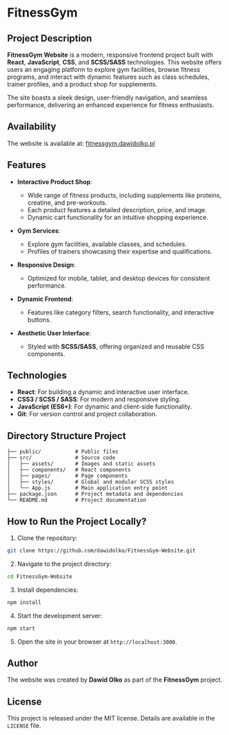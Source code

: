 # FitnessGym

## Project Description

**FitnessGym Website** is a modern, responsive frontend project built with **React**, **JavaScript**, **CSS**, and **SCSS/SASS** technologies. This website offers users an engaging platform to explore gym facilities, browse fitness programs, and interact with dynamic features such as class schedules, trainer profiles, and a product shop for supplements.

The site boasts a sleek design, user-friendly navigation, and seamless performance, delivering an enhanced experience for fitness enthusiasts.

## Availability

The website is available at: [fitnessgym.dawidolko.pl](https://fitnessgym.dawidolko.pl)

## Features

- **Interactive Product Shop**:

  - Wide range of fitness products, including supplements like proteins, creatine, and pre-workouts.
  - Each product features a detailed description, price, and image.
  - Dynamic cart functionality for an intuitive shopping experience.

- **Gym Services**:

  - Explore gym facilities, available classes, and schedules.
  - Profiles of trainers showcasing their expertise and qualifications.

- **Responsive Design**:

  - Optimized for mobile, tablet, and desktop devices for consistent performance.

- **Dynamic Frontend**:

  - Features like category filters, search functionality, and interactive buttons.

- **Aesthetic User Interface**:
  - Styled with **SCSS/SASS**, offering organized and reusable CSS components.

## Technologies

- **React**: For building a dynamic and interactive user interface.
- **CSS3 / SCSS / SASS**: For modern and responsive styling.
- **JavaScript (ES6+)**: For dynamic and client-side functionality.
- **Git**: For version control and project collaboration.

## Directory Structure Project

```plaintext
├── public/           # Public files
├── src/              # Source code
│   ├── assets/       # Images and static assets
│   ├── components/   # React components
│   ├── pages/        # Page components
│   ├── styles/       # Global and modular SCSS styles
│   └── App.js        # Main application entry point
├── package.json      # Project metadata and dependencies
└── README.md         # Project documentation
```

## How to Run the Project Locally?

1. Clone the repository:

```bash
git clone https://github.com/dawidolko/FitnessGym-Website.git
```

2. Navigate to the project directory:

```bash
cd FitnessGym-Website
```

3. Install dependencies:

```bash
npm install
```

4. Start the development server:

```bash
npm start
```

5. Open the site in your browser at `http://localhost:3000`.

## Author

The website was created by **Dawid Olko** as part of the **FitnessGym** project.

## License

This project is released under the MIT license. Details are available in the `LICENSE` file.

